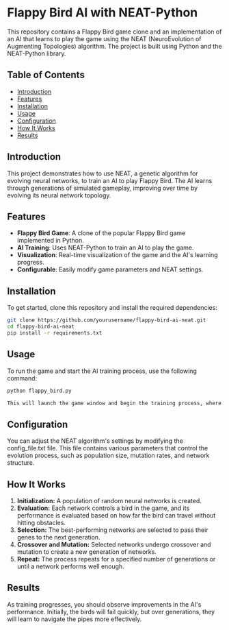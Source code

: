 # Flappy Bird AI with NEAT-Python

This repository contains a Flappy Bird game clone and an implementation of an AI that learns to play the game using the NEAT (NeuroEvolution of Augmenting Topologies) algorithm. The project is built using Python and the NEAT-Python library.

## Table of Contents

- [Introduction](#introduction)
- [Features](#features)
- [Installation](#installation)
- [Usage](#usage)
- [Configuration](#configuration)
- [How It Works](#how-it-works)
- [Results](#results)

## Introduction

This project demonstrates how to use NEAT, a genetic algorithm for evolving neural networks, to train an AI to play Flappy Bird. The AI learns through generations of simulated gameplay, improving over time by evolving its neural network topology.

## Features

- **Flappy Bird Game**: A clone of the popular Flappy Bird game implemented in Python.
- **AI Training**: Uses NEAT-Python to train an AI to play the game.
- **Visualization**: Real-time visualization of the game and the AI's learning progress.
- **Configurable**: Easily modify game parameters and NEAT settings.

## Installation

To get started, clone this repository and install the required dependencies:

```bash
git clone https://github.com/yourusername/flappy-bird-ai-neat.git
cd flappy-bird-ai-neat
pip install -r requirements.txt
```
## Usage

To run the game and start the AI training process, use the following command:

```bash
python flappy_bird.py

This will launch the game window and begin the training process, where multiple AI agents will attempt to learn how to play Flappy Bird.
```

## Configuration

You can adjust the NEAT algorithm's settings by modifying the config_file.txt file. This file contains various parameters that control the evolution process, such as population size, mutation rates, and network structure.

## How It Works

1. **Initialization:** A population of random neural networks is created.
2. **Evaluation:** Each network controls a bird in the game, and its performance is evaluated based on how far the bird can travel without hitting obstacles.
3. **Selection:** The best-performing networks are selected to pass their genes to the next generation.
4. **Crossover and Mutation:** Selected networks undergo crossover and mutation to create a new generation of networks.
5. **Repeat:** The process repeats for a specified number of generations or until a network performs well enough.

## Results
As training progresses, you should observe improvements in the AI's performance. Initially, the birds will fail quickly, but over generations, they will learn to navigate the pipes more effectively.
